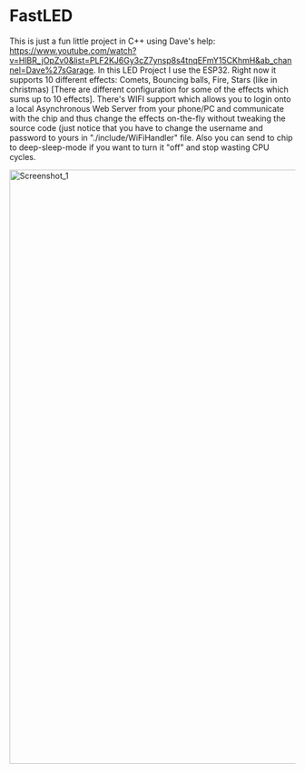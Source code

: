 # FastLED

This is just a fun little project in C++ using Dave's help: https://www.youtube.com/watch?v=HlBR_jOpZv0&list=PLF2KJ6Gy3cZ7ynsp8s4tnqEFmY15CKhmH&ab_channel=Dave%27sGarage.
In this LED Project I use the ESP32.
Right now it supports 10 different effects: Comets, Bouncing balls, Fire, Stars (like in christmas) [There are different configuration for some of the effects which sums up to 10 effects].
There's WIFI support which allows you to login onto a local Asynchronous Web Server from your phone/PC and communicate with the chip and thus change the effects on-the-fly
without tweaking the source code (just notice that you have to change the username and password to yours in "./include/WiFiHandler" file.
Also you can send to chip to deep-sleep-mode if you want to turn it "off" and stop wasting CPU cycles.

<img width="1045" alt="Screenshot_1" src="https://user-images.githubusercontent.com/72410493/130970716-502336c5-2c26-43eb-8958-8e9507fdb511.png">

